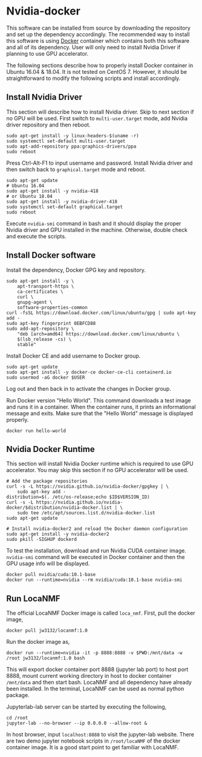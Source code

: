 # Nvidia-docker


This software can be installed from source by downloading the repository and set up
the dependency accordingly. The recommended way to install this 
software is using [Docker](https://www.docker.com/why-docker) container which contains both this software and all of its 
dependency. User will only need to install Nvidia Driver if planning to use GPU 
accelerator.

The following sections describe how to properly install Docker container in Ubuntu 
16.04 & 18.04. It is not tested on CentOS 7. However, it should be 
straightforward to modify the following scripts and install accordingly. 


## Install Nvidia Driver

This section will describe how to install Nvidia driver. Skip to next section if no GPU 
will be used. First switch to `multi-user.target` mode, add Nvidia driver repository and then reboot.

```
sudo apt-get install -y linux-headers-$(uname -r)
sudo systemctl set-default multi-user.target
sudo apt-add-repository ppa:graphics-drivers/ppa
sudo reboot
```

Press Ctrl-Alt-F1 to input username and password. Install Nvidia driver and then
switch back to `graphical.target` mode and reboot.

```
sudo apt-get update
# Ubuntu 16.04
sudo apt-get install -y nvidia-418
# or Ubuntu 18.04
sudo apt-get install -y nvidia-driver-418
sudo systemctl set-default graphical.target
sudo reboot
```

Execute `nvidia-smi` command in bash and it should display the proper Nvidia driver and 
GPU installed in the machine. Otherwise, double check and execute the scripts.

## Install Docker software

Install the dependency, Docker GPG key and repository.

```
sudo apt-get install -y \
    apt-transport-https \
    ca-certificates \
    curl \
    gnupg-agent \
    software-properties-common
curl -fsSL https://download.docker.com/linux/ubuntu/gpg | sudo apt-key add -
sudo apt-key fingerprint 0EBFCD88
sudo add-apt-repository \
    "deb [arch=amd64] https://download.docker.com/linux/ubuntu \
    $(lsb_release -cs) \
    stable"
```

Install Docker CE and add username to Docker group.

```
sudo apt-get update
sudo apt-get install -y docker-ce docker-ce-cli containerd.io
sudo usermod -aG docker $USER
```

Log out and then back in to activate the changes in Docker group.

Run Docker version "Hello World". This command downloads a test image and runs it in 
a container. When the container runs, it prints an informational message and exits.
Make sure that the "Hello World" message is displayed properly.

```
docker run hello-world
```

## Nvidia Docker Runtime 

This section will install Nvidia Docker runtime which is required to use GPU accelerator.
You may skip this section if no GPU accelerator will be used.

```
# Add the package repositories
curl -s -L https://nvidia.github.io/nvidia-docker/gpgkey | \
    sudo apt-key add -
distribution=$(. /etc/os-release;echo $ID$VERSION_ID)
curl -s -L https://nvidia.github.io/nvidia-docker/$distribution/nvidia-docker.list | \
    sudo tee /etc/apt/sources.list.d/nvidia-docker.list
sudo apt-get update

# Install nvidia-docker2 and reload the Docker daemon configuration
sudo apt-get install -y nvidia-docker2
sudo pkill -SIGHUP dockerd
```

To test the installation, download and run Nvidia CUDA container image. `nvidia-smi` command will be
executed in Docker container and then the GPU usage info will be displayed. 

```
docker pull nvidia/cuda:10.1-base
docker run --runtime=nvidia --rm nvidia/cuda:10.1-base nvidia-smi
```

## Run LocaNMF

The official LocaNMF Docker image is called `loca_nmf`. First, pull the docker image,

```
docker pull jw3132/locanmf:1.0
```

Run the docker image as,

```
docker run --runtime=nvidia -it -p 8888:8888 -v $PWD:/mnt/data -w /root jw3132/locanmf:1.0 bash
```

This will export docker container port 8888 (jupyter lab port) to host port 8888, 
mount current working
 directory in host to docker container `/mnt/data` and then start bash. 
LocaNMF and all dependency have already been installed. In the terminal, LocaNMF can be used as
normal python package. 

Jupyterlab-lab server can be started by executing the following,
```
cd /root
jupyter-lab --no-browser --ip 0.0.0.0 --allow-root &
```

In host browser, input `localhost:8888` to visit the jupyter-lab website. There are two demo
jupyter notebook scripts in `/root/locaNMF` of the docker container image. It is a good start 
point to get familiar with LocaNMF.


